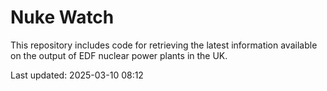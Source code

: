 # Nuke Watch

This repository includes code for retrieving the latest information available on the output of EDF nuclear power plants in the UK.

Last updated: 2025-03-10 08:12